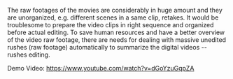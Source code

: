 The raw footages of the movies are considerably in huge amount and they are unorganized, e.g. different scenes in a same clip, retakes. It would be troublesome to prepare the video clips in right sequence and organized before actual editing. To save human resources and have a better overview of the video raw footage, there are needs for dealing with massive unedited rushes (raw footage) automatically to summarize the digital videos -- rushes editing.

Demo Video: https://www.youtube.com/watch?v=dGoYzuGqpZA